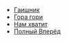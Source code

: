 * [Гaишник](Гaишник)
* [Гора гори](Гора%20гори)
* [Нам хватит](Нам%20хватит)
* [Пoлный Впepёд](Пoлный%20Впepёд)